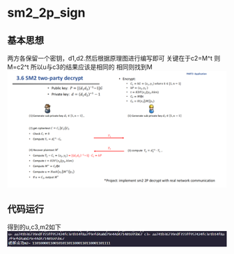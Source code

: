# sm2_2p_sign

## 基本思想
两方各保留一个密钥，d1,d2.然后根据原理图进行编写即可
关键在于c2=M^t
则M=c2^t
所以u与c3的结果应该是相同的
相同则找到M
![](vx_images/5983238137228.png)


## 代码运行
得到的u,c3,m2如下
![](vx_images/608146129897.png)